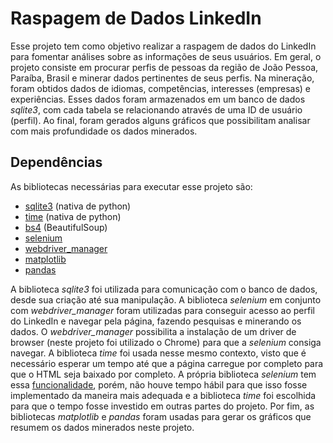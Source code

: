 # Raspagem de Dados LinkedIn
Esse projeto tem como objetivo realizar a raspagem de dados do LinkedIn para fomentar análises sobre as informações de seus usuários. Em geral, o projeto consiste em procurar perfis de pessoas da região de João Pessoa, Paraíba, Brasil e minerar dados pertinentes de seus perfis. Na mineração, foram obtidos dados de idiomas, competências, interesses (empresas) e experiências. Esses dados foram armazenados em um banco de dados *sqlite3*, com cada tabela se relacionando através de uma ID de usuário (perfil). Ao final, foram gerados alguns gráficos que possibilitam analisar com mais profundidade os dados minerados.


## Dependências
As bibliotecas necessárias para executar esse projeto são:

- [sqlite3](https://docs.python.org/3/library/sqlite3.html) (nativa de python)
- [time](https://docs.python.org/3/library/time.html) (nativa de python)
- [bs4](https://beautiful-soup-4.readthedocs.io/en/latest/) (BeautifulSoup)
- [selenium](https://selenium-python.readthedocs.io/)
- [webdriver_manager](https://github.com/SergeyPirogov/webdriver_manager)
- [matplotlib](https://matplotlib.org/stable/index.html)
- [pandas](https://pandas.pydata.org/docs/)

A biblioteca *sqlite3* foi utilizada para comunicação com o banco de dados, desde sua criação até sua manipulação. A biblioteca *selenium* em conjunto com *webdriver_manager* foram utilizadas para conseguir acesso ao perfil do LinkedIn e navegar pela página, fazendo pesquisas e minerando os dados. O *webdriver_manager* possibilita a instalação de um driver de browser (neste projeto foi utilizado o Chrome) para que a *selenium* consiga navegar. A biblioteca *time* foi usada nesse mesmo contexto, visto que é necessário esperar um tempo até que a página carregue por completo para que o HTML seja baixado por completo. A própria biblioteca *selenium* tem essa [funcionalidade](https://www.selenium.dev/documentation/webdriver/waits/), porém, não houve tempo hábil para que isso fosse implementado da maneira mais adequada e a biblioteca *time* foi escolhida para que o tempo fosse investido em outras partes do projeto. Por fim, as bibliotecas *matplotlib* e *pandas* foram usadas para gerar os gráficos que resumem os dados minerados neste projeto.




